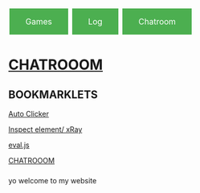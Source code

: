 
<body>
<head>
 
<a href="games.html" class="button button5">Games</a> <a href="log.html" class="button button5">Log</a> <a href="Chatroom.html" class="button button5">Chatroom</a>



 <h1><a href="https://gamedevccj.github.io/James4/Chatroom.html">CHATROOOM</a></h1>
<h2> BOOKMARKLETS </h2>
<p><a href="javascript:(function()%7Bjavascript%3Avar%20DELAY%20%3D%201%3Bvar%20autoClickerStyleElement%20%3D%20document.createElement(%22style%22)%3BautoClickerStyleElement.innerHTML%3D%22*%7Bcursor%3A%20crosshair%20!important%3B%7D%22%3Bdocument.body.appendChild(autoClickerStyleElement)%3Bfunction%20addClicker(e)%20%7Bif(!e.isTrusted)%20%7Breturn%3B%7Dif(e.target.classList.contains(%22auto-clicker-target%22))%20%7Be.target.classList.remove(%22auto-clicker-target%22)%3B%7D%20else%20%7Be.target.classList.add(%22auto-clicker-target%22)%3B%7Ddocument.body.removeChild(autoClickerStyleElement)%3Bdocument.body.removeEventListener(%22click%22%2C%20addClicker)%3Be.preventDefault()%3BautoClick(e.target)%3B%7Dfunction%20autoClick(element)%20%7Bif(element.classList.contains(%22auto-clicker-target%22))%20%7Belement.click()%3BsetTimeout(function()%7B%20autoClick(element)%3B%20%7D%2C%20DELAY)%3B%7D%7Ddocument.body.addEventListener(%22click%22%2C%20addClicker%2C%200)%3B%7D)()%3B">Auto Clicker</a></p>
<p><a href="javascript:(function()%7Bjavascript%3A(function()%7Bvar%20a%3Ddocument.createElement(%22script%22)%3Ba.src%3D%22https%3A%2F%2Fx-ray-goggles.mouse.org%2Fwebxray.js%22%3Ba.className%3D%22webxray%22%3Ba.setAttribute(%22data-lang%22%2C%22en-US%22)%3Ba.setAttribute(%22data-baseuri%22%2C%22https%3A%2F%2Fx-ray-goggles.mouse.org%22)%3Bdocument.body.appendChild(a)%3B%7D())%3B%7D)()%3B">Inspect element/ xRay</a></p>
<p><a href="javascript:var s=document.createElement('script');s.type='text/javascript';s.src='https://sheeptester.github.io/javascripts/eval.js';document.body.appendChild(s);void(0);">eval.js</a></p>
 <p><a href="https://gamedevccj.github.io/James4/Chatroom.html">CHATROOOM</a></p>
<h3></h3><!-- Start BawkBox Code--><script data-sil-id="6328799dcac98e0013e24d55">var loadWidget = function() { var d = document, w = window, l = window.location,p = l.protocol == "file:" ? "http://" : "//"; if (!w.WS) w.WS = {}; c = w.WS; var m=function(t, o){ var e = d.getElementsByTagName("script"); e=e[e.length-1]; var n = d.createElement(t); if (t=="script") {n.async=true;} for (k in o) n[k] = o[k]; e.parentNode.insertBefore(n, e)}; m("script", { src: p + "bawkbox.com/widget/feedback/6328799dcac98e0013e24d55?page=" +encodeURIComponent(l+''), type: 'text/javascript' }); c.load_net = m; }; if(window.Squarespace){ document.addEventListener('DOMContentLoaded', loadWidget); setTimeOut(function(){ document.addEventListener('DOMContentLoaded', loadWidget); }, 3000) } else { loadWidget() } </script><div class="sil-widget-feedback sil-widget" id="sil-widget-6328799dcac98e0013e24d55"><a href="//bawkbox.com/install/feedback"></a></div><!-- End BawkBox Code-->

</body>
<head>
<body>

<p> yo welcome to my website </p> 
     


<html>
<head>
<style>
.button {
  background-color: #4CAF50; /* Green */
  border: none;
  color: white;
  padding: 16px 32px;
  text-align: center;
  text-decoration: none;
  display: inline-block;
  font-size: 16px;
  margin: 4px 2px;
  transition-duration: 0.4s;
  cursor: pointer;
}

.button1 {
  background-color: white; 
  color: black; 
  border: 2px solid #4CAF50;
}

.button1:hover {
  background-color: #4CAF50;
  color: white;
}

.button2 {
  background-color: white; 
  color: black; 
  border: 2px solid #008CBA;
}

.button2:hover {
  background-color: #008CBA;
  color: white;
}

.button3 {
  background-color: white; 
  color: black; 
  border: 2px solid #f44336;
}

.button3:hover {
  background-color: #f44336;
  color: white;
}

.button4 {
  background-color: white;
  color: black;
  border: 2px solid #e7e7e7;
}

.button4:hover {background-color: #e7e7e7;}

.button5 {
  background-color: white;
  color: black;
  border: 2px solid #555555;
}

.button5:hover {
  background-color: #555555;
  color: white;
}
 <script data-cfasync="false" type="text/javascript" data-adel="atag" src="//ashcdn.com/script/atg.js" czid="l6hjsqvcc"></script>
<meta name="a.validate.02" content="xVsAVoRjbEkzr9ZvPaTE-SMMr2zBOTeMrCHt" />
</style>
</head>
 

